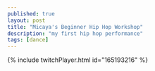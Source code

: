 ```yaml
---
published: true
layout: post
title: "Micaya's Beginner Hip Hop Workshop"
description: "my first hip hop performance"
tags: [dance]
---
```

{% include twitchPlayer.html id="165193216" %}
